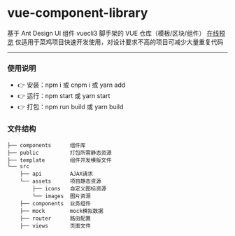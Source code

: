 # vue-component-library

基于 Ant Design UI 组件 vuecli3 脚手架的 VUE 仓库（模板/区块/组件） [在线预览](https://531431988.github.io/vue-component-library/dist/index.html)
仅适用于菜鸡项目快速开发使用，对设计要求不高的项目可减少大量重复代码

---

### 使用说明

- :point_right: 安装：npm i 或 cnpm i 或 yarn add
- :point_right: 运行：npm start 或 yarn start
- :point_right: 打包：npm run build 或 yarn build

### 文件结构

```shell
├── components      组件库
├── public          打包所需静态资源
├── template        组件开发模版文件
└── src
    ├── api         AJAX请求
    └── assets      项目静态资源
        ├── icons   自定义图标资源
        └── images  图片资源
    ├── components  业务组件
    ├── mock        mock模拟数据
    ├── router      路由配置
    ├── views       页面文件
```
